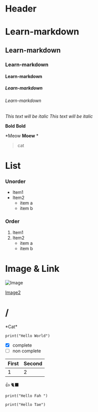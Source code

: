 # Header
# Learn-markdown
## Learn-markdown
### Learn-markdown
#### Learn-markdown
##### Learn-markdown
###### Learn-markdown

*This text will be italic*
_This text will be italic_

**Bold**
__Bold__

*Meow **Moew** *

>cat

# List
### Unorder 
* Item1
* Item2
  * item a
  * item b

### Order
1. Item1
2. Item2
   * item a
   * item b

# Image & Link
![Image]([[https://www.google.com/url?sa=i&url=https%3A%2F%2Fen.wikipedia.org%2Fwiki%2FCat_intelligence&psig=AOvVaw1UgTHPQ-cPu3EypV7BRjjI&ust=1694528083391000&source=images&cd=vfe&opi=89978449&ved=0CBAQjRxqFwoTCNiZxZbfooEDFQAAAAAdAAAAABAM](https://www.google.com/url?sa=i&url=https%3A%2F%2Fwww.womansday.com%2Flife%2Fpet-care%2Fg40683709%2Fgrey-cat-breeds%2F&psig=AOvVaw3ZRyaeIDl4ioFdIa1p1_5f&ust=1694528200956000&source=images&cd=vfe&opi=89978449&ved=0CBAQjRxqFwoTCOie3M7fooEDFQAAAAAdAAAAABAI)https://www.google.com/url?sa=i&url=https%3A%2F%2Fwww.womansday.com%2Flife%2Fpet-care%2Fg40683709%2Fgrey-cat-breeds%2F&psig=AOvVaw3ZRyaeIDl4ioFdIa1p1_5f&ust=1694528200956000&source=images&cd=vfe&opi=89978449&ved=0CBAQjRxqFwoTCOie3M7fooEDFQAAAAAdAAAAABAI](https://www.google.com/url?sa=i&url=https%3A%2F%2Fwww.sarakadee.com%2Fblog%2Foneton%2F%3Fp%3D2152&psig=AOvVaw3I5WBjky8eVEpeCVvjkWfN&ust=1694528256818000&source=images&cd=vfe&opi=89978449&ved=0CBAQjRxqFwoTCIDYoujfooEDFQAAAAAdAAAAABAE))

[Image2](https://www.google.com/url?sa=i&url=https%3A%2F%2Fen.wikipedia.org%2Fwiki%2FCat_intelligence&psig=AOvVaw1UgTHPQ-cPu3EypV7BRjjI&ust=1694528083391000&source=images&cd=vfe&opi=89978449&ved=0CBAQjRxqFwoTCNiZxZbfooEDFQAAAAAdAAAAABAM)

# /
\*Cat\*

```
print("Hello World") 
```
- [x] complete
- [ ] non complete

| First| Second |
-------|--------|
1      |    2   |

:+1:
🐈‍⬛
```
print("Hello Fah ") 
```

```
print("Hello Tae") 
```
